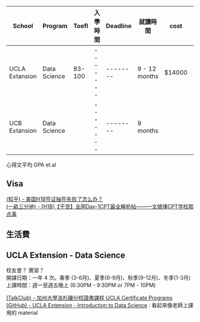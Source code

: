 | School         | Program      | Toefl  | 入學時間 | Deadline | 就讀時間  | cost  | location | STEAM    |
| -------------- | ------------ | ------ | ------- | -------- | ------- | ----- | ---- | -------- |
| UCLA Extansion | Data Science | 83-100 | ------- | -------- | 9 - 12 months | $14000 | LA | NO       |
| UCB Extansion | Data Science |  | ------- | -------- | 9 months | | | NO       |

心得文平均 GPA et.al  
  
## Visa
[(知乎) - 美国H1B签证抽签失败了怎么办？](https://www.zhihu.com/question/21014657)  
[(一畝三分地) - [H1B]【干货】全网Day-1CPT最全解析帖——一文搞懂CPT学校那点事](https://www.1point3acres.com/bbs/thread-807825-2-1.html)  

## 生活費 


## UCLA Extension - Data Science
校友會？ 實習？  
開課日期：一年 4 次。春季 (3-6月)、夏季(6-9月)、秋季(9-12月)、冬季(1-3月)  
上課時間：週一至週五晚上 (6:30PM - 9:30PM or 7PM - 10PM)  

[(TalkClub) - 加州大學洛杉磯分校證書課程 UCLA Certificate Programs](https://www.talkedu.com.tw/article_d.php?lang=tw&tb=2&cid=790&id=9048)  
[(GitHub) - UCLA Extension - Introduction to Data Science](https://github.com/AMULETAnalytics/UCLAIntroDataScience) : 看起來像老師上課用的 material  


